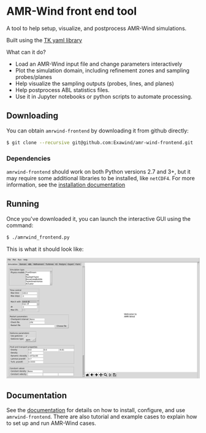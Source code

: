 # AMR-Wind front end tool

A tool to help setup, visualize, and postprocess AMR-Wind simulations.

Built using the [TK yaml library](https://github.com/lawrenceccheung/tkyamlgui)

What can it do?
- Load an AMR-Wind input file and change parameters interactively
- Plot the simulation domain, including refinement zones and sampling
  probes/planes
- Help visualize the sampling outputs (probes, lines, and planes)
- Help postprocess ABL statistics files.
- Use it in Jupyter notebooks or python scripts to automate
  processing.

## Downloading 
You can obtain `amrwind-frontend` by downloading it from github directly:
```bash
$ git clone --recursive git@github.com:Exawind/amr-wind-frontend.git
```
### Dependencies

`amrwind-frontend` should work on both Python versions 2.7 and 3+, but
it may require some additional libraries to be installed, like
`netCDF4`.  For more information, see the [installation
documentation](docs/installing.md)

## Running
Once you've downloaded it, you can launch the interactive GUI using
the command:

```bash
$ ./amrwind_frontend.py
```

This is what it should look like:

![screenshot](docs/tutorial1/images/amrwind_frontend_startup.png)

## Documentation

See the [documentation](docs/README.md) for details on how to install,
configure, and use `amrwind-frontend`.  There are also tutorial and
example cases to explain how to set up and run AMR-Wind cases.

